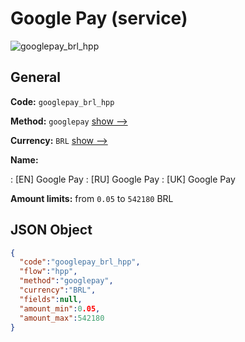 
# Google Pay (service) 
![googlepay_brl_hpp](https://static.openfintech.io/payment_methods/googlepay_brl_hpp/logo.svg?w=400&c=v0.59.26#w200)  

## General 
 
**Code:** `googlepay_brl_hpp` 
 
**Method:** `googlepay` 
 [show -->](/payment-methods/googlepay/) 
 
**Currency:** `BRL` [show -->](/currencies/BRL/) 
 
**Name:** 
 
:	[EN] Google Pay 
:	[RU] Google Pay 
:	[UK] Google Pay 
 
**Amount limits:** from `0.05` to `542180` BRL 

## JSON Object 

```json
{
  "code":"googlepay_brl_hpp",
  "flow":"hpp",
  "method":"googlepay",
  "currency":"BRL",
  "fields":null,
  "amount_min":0.05,
  "amount_max":542180
}
```  

